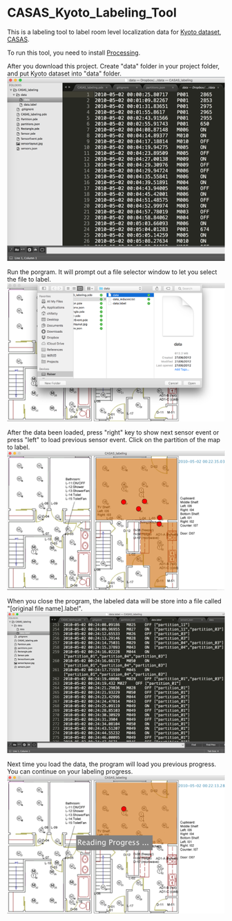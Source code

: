 # CASAS_Kyoto_Labeling_Tool

This is a labeling tool to label room level localization data for [Kyoto dataset](http://casas.wsu.edu/datasets/kyoto.zip), [CASAS](http://casas.wsu.edu/datasets/).

To run this tool, you need to install [Processing](https://processing.org).

After you download this project. Create "data" folder in your project folder, and put Kyoto dataset into "data" folder.
![screenshot](https://github.com/chifatty/CASAS_Kyoto_Labeling_Tool/raw/master/screenshot/picture06.png)

Run the porgram. It will prompt out a file selector window to let you select the file to label.
![screenshot](https://github.com/chifatty/CASAS_Kyoto_Labeling_Tool/raw/master/screenshot/picture01.png)

After the data been loaded, press "right" key to show next sensor event or press "left" to load previous sensor event. Click on the partition of the map to label.
![screenshot](https://github.com/chifatty/CASAS_Kyoto_Labeling_Tool/raw/master/screenshot/picture04.png)

When you close the program, the labeled data will be store into a file called "[original file name].label". 
![screenshot](https://github.com/chifatty/CASAS_Kyoto_Labeling_Tool/raw/master/screenshot/picture07.png)

Next time you load the data, the program will load you previous progress. You can continue on your labeling progress.
![screenshot](https://github.com/chifatty/CASAS_Kyoto_Labeling_Tool/raw/master/screenshot/picture02.png)
